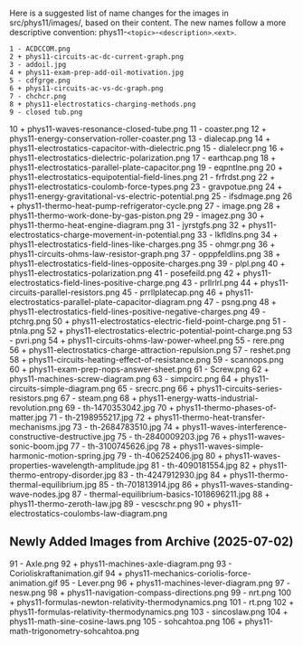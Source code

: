 Here is a suggested list of name changes for the images in src/phys11/images/, based on their content. The new names follow a more descriptive
convention: phys11-`<topic>`-`<description>`.`<ext>`.

    1 - ACDCCOM.png
    2 + phys11-circuits-ac-dc-current-graph.png
    3 - addoil.jpg
    4 + phys11-exam-prep-add-oil-motivation.jpg
    5 - cdfgrge.png
    6 + phys11-circuits-ac-vs-dc-graph.png
    7 - chchcr.png
    8 + phys11-electrostatics-charging-methods.png
    9 - closed tub.png

10 + phys11-waves-resonance-closed-tube.png
11 - coaster.png
12 + phys11-energy-conservation-roller-coaster.png
13 - dialecap.png
14 + phys11-electrostatics-capacitor-with-dielectric.png
15 - dialelecr.png
16 + phys11-electrostatics-dielectric-polarization.png
17 - earthcap.png
18 + phys11-electrostatics-parallel-plate-capacitor.png
19 - eqpntlne.png
20 + phys11-electrostatics-equipotential-field-lines.png
21 - frfrdst.png
22 + phys11-electrostatics-coulomb-force-types.png
23 - gravpotue.png
24 + phys11-energy-gravitational-vs-electric-potential.png
25 - ifsdmage.png
26 + phys11-thermo-heat-pump-refrigerator-cycle.png
27 - image.png
28 + phys11-thermo-work-done-by-gas-piston.png
29 - imagez.png
30 + phys11-thermo-heat-engine-diagram.png
31 - jyrstgfs.png
32 + phys11-electrostatics-charge-movement-in-potential.png
33 - lkfldlns.png
34 + phys11-electrostatics-field-lines-like-charges.png
35 - ohmgr.png
36 + phys11-circuits-ohms-law-resistor-graph.png
37 - opppfeldlins.png
38 + phys11-electrostatics-field-lines-opposite-charges.png
39 - plpl.png
40 + phys11-electrostatics-polarization.png
41 - posefeild.png
42 + phys11-electrostatics-field-lines-positive-charge.png
43 - prllrlrl.png
44 + phys11-circuits-parallel-resistors.png
45 - prrllplatecap.png
46 + phys11-electrostatics-parallel-plate-capacitor-diagram.png
47 - psng.png
48 + phys11-electrostatics-field-lines-positive-negative-charges.png
49 - ptchrg.png
50 + phys11-electrostatics-electric-field-point-charge.png
51 - ptnla.png
52 + phys11-electrostatics-electric-potential-point-charge.png
53 - pvri.png
54 + phys11-circuits-ohms-law-power-wheel.png
55 - rere.png
56 + phys11-electrostatics-charge-attraction-repulsion.png
57 - reshet.png
58 + phys11-circuits-heating-effect-of-resistance.png
59 - scannops.png
60 + phys11-exam-prep-nops-answer-sheet.png
61 - Screw.png
62 + phys11-machines-screw-diagram.png
63 - simpcirc.png
64 + phys11-circuits-simple-diagram.png
65 - srecrc.png
66 + phys11-circuits-series-resistors.png
67 - steam.png
68 + phys11-energy-watts-industrial-revolution.png
69 - th-1470353042.jpg
70 + phys11-thermo-phases-of-matter.jpg
71 - th-2198955217.jpg
72 + phys11-thermo-heat-transfer-mechanisms.jpg
73 - th-2684783510.jpg
74 + phys11-waves-interference-constructive-destructive.jpg
75 - th-2840009203.jpg
76 + phys11-waves-sonic-boom.jpg
77 - th-3100745626.jpg
78 + phys11-waves-simple-harmonic-motion-spring.jpg
79 - th-406252406.jpg
80 + phys11-waves-properties-wavelength-amplitude.jpg
81 - th-4090181554.jpg
82 + phys11-thermo-entropy-disorder.jpg
83 - th-4247912930.jpg
84 + phys11-thermo-thermal-equilibrium.jpg
85 - th-701813914.jpg
86 + phys11-waves-standing-wave-nodes.jpg
87 - thermal-equilibrium-basics-1018696211.jpg
88 + phys11-thermo-zeroth-law.jpg
89 - vescschr.png
90 + phys11-electrostatics-coulombs-law-diagram.png

## Newly Added Images from Archive (2025-07-02)

91 - Axle.png
92 + phys11-machines-axle-diagram.png
93 - Corioliskraftanimation.gif
94 + phys11-mechanics-coriolis-force-animation.gif
95 - Lever.png
96 + phys11-machines-lever-diagram.png
97 - nesw.png
98 + phys11-navigation-compass-directions.png
99 - nrt.png
100 + phys11-formulas-newton-relativity-thermodynamics.png
101 - rt.png
102 + phys11-formulas-relativity-thermodynamics.png
103 - sincoslaw.png
104 + phys11-math-sine-cosine-laws.png
105 - sohcahtoa.png
106 + phys11-math-trigonometry-sohcahtoa.png
